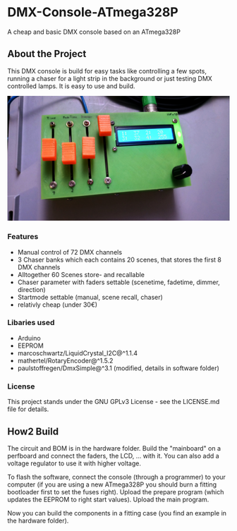# DMX-Console-ATmega328P

A cheap and basic DMX console based on an ATmega328P

## About the Project

This DMX console is build for easy tasks like controlling a few spots, running a chaser for a light strip in the background or just testing DMX controlled lamps.
It is easy to use and build.

![finish](./hardware/case/finish.jpg "DMX-Controller")

### Features

* Manual control of 72 DMX channels
* 3 Chaser banks which each contains 20 scenes, that stores the first 8 DMX channels
* Alltogether 60 Scenes store- and recallable
* Chaser parameter with faders settable (scenetime, fadetime, dimmer, direction)
* Startmode settable (manual, scene recall, chaser)
* relativly cheap (under 30€)

### Libaries used

* Arduino
* EEPROM
* marcoschwartz/LiquidCrystal_I2C@^1.1.4
* mathertel/RotaryEncoder@^1.5.2
* paulstoffregen/DmxSimple@^3.1 (modified, details in software folder)

### License

This project stands under the GNU GPLv3 License - see the LICENSE.md file for details.

## How2 Build

The circuit and BOM is in the hardware folder.
Build the "mainboard" on a perfboard and connect the faders, the LCD, ... with it.
You can also add a voltage regulator to use it with higher voltage.

To flash the software, connect the console (through a programmer) to your computer (if you are using a new ATmega328P you should burn a fitting bootloader first to set the fuses right).
Upload the prepare program (which updates the EEPROM to right start values).
Upload the main program.

Now you can build the components in a fitting case (you find an example in the hardware folder).

